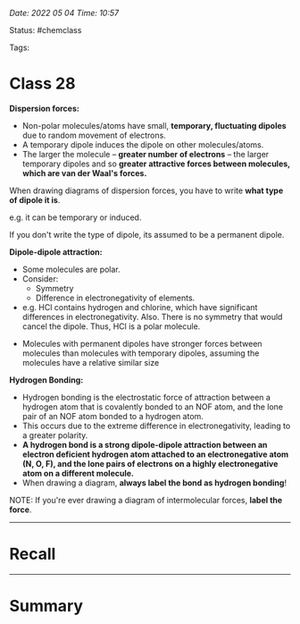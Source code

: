 *Date: 2022 05 04 Time: 10:57*


Status: #chemclass

Tags: 


# Class 28

**Dispersion forces:**
* Non-polar molecules/atoms have small, **temporary, fluctuating dipoles** due to random movement of electrons.
* A temporary dipole induces the dipole on other molecules/atoms.
* The larger the molecule – **greater number of electrons** – the larger temporary dipoles and so **greater attractive forces between molecules, which are van der Waal's forces.**

When drawing diagrams of dispersion forces, you have to write **what type of dipole it is**.

e.g. it can be temporary or induced.

If you don't write the type of dipole, its assumed to be a permanent dipole.


**Dipole-dipole attraction:**
* Some molecules are polar. 
* Consider:
	* Symmetry
	* Difference in electronegativity of elements.
* e.g. HCl contains hydrogen and chlorine, which have significant differences in electronegativity. Also. There is no symmetry that would cancel the dipole. Thus, HCl is a polar molecule.
- Molecules with permanent dipoles have stronger forces between molecules than molecules with temporary dipoles, assuming the molecules have a relative similar size

**Hydrogen Bonding:**
- Hydrogen bonding is the electrostatic force of attraction between a hydrogen atom that is covalently bonded to an NOF atom, and the lone pair of an NOF atom bonded to a hydrogen atom.
- This occurs due to the extreme difference in electronegativity, leading to a greater polarity.
- **A hydrogen bond is a strong dipole-dipole attraction between an electron deficient hydrogen atom attached to an electronegative atom (N, O, F), and the lone pairs of electrons on a highly electronegative atom on a different molecule.**
- When drawing a diagram, **always label the bond as hydrogen bonding**!

NOTE: If you're ever drawing a diagram of intermolecular forces, **label the force**.





---
# Recall







---
# Summary


